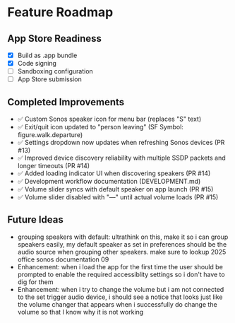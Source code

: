 # Feature Roadmap

## App Store Readiness
- [x] Build as .app bundle
- [x] Code signing
- [ ] Sandboxing configuration
- [ ] App Store submission

## Completed Improvements
- ✅ Custom Sonos speaker icon for menu bar (replaces "S" text)
- ✅ Exit/quit icon updated to "person leaving" (SF Symbol: figure.walk.departure)
- ✅ Settings dropdown now updates when refreshing Sonos devices (PR #13)
- ✅ Improved device discovery reliability with multiple SSDP packets and longer timeouts (PR #14)
- ✅ Added loading indicator UI when discovering speakers (PR #14)
- ✅ Development workflow documentation (DEVELOPMENT.md)
- ✅ Volume slider syncs with default speaker on app launch (PR #15)
- ✅ Volume slider disabled with "—" until actual volume loads (PR #15)

## Future Ideas
- grouping speakers with default: ultrathink on this, make it so i can group speakers easily, my default speaker as set in preferences should be the audio source when grouping other speakers. make sure to lookup 2025 office sonos documentation 09
- Enhancement: when i load the app for the first time the user should be prompted to enable the required accessiblity settings so i don't have to dig for them
- Enhancement: when i try to change the volume but i am not connected to the set trigger audio device, i should see a notice that looks just like the volume changer that appears when i successfully do change the volume so that I know why it is not working 